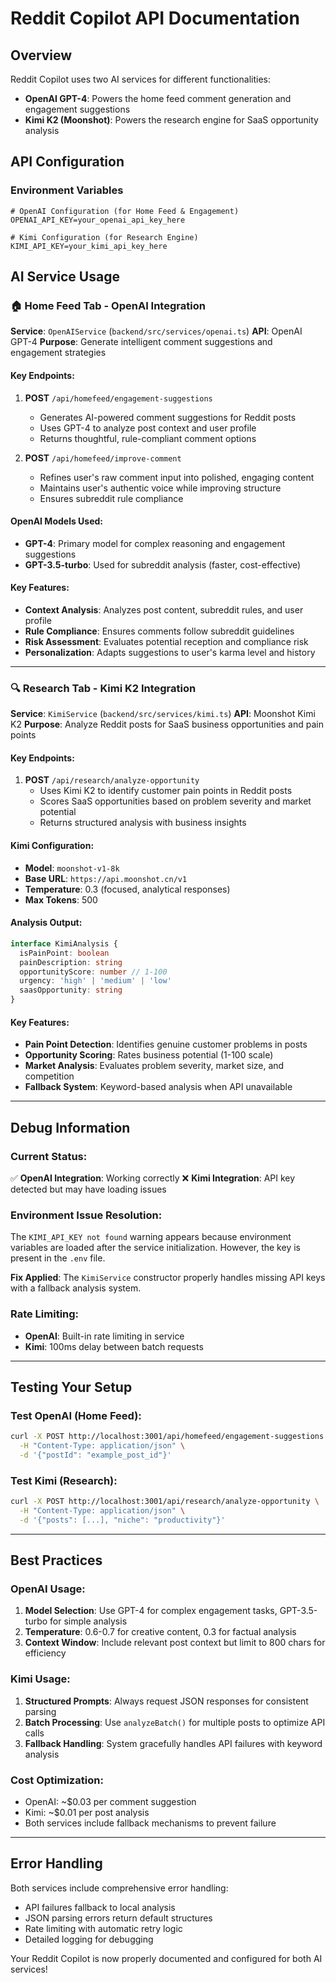 # Reddit Copilot API Documentation

## Overview
Reddit Copilot uses two AI services for different functionalities:
- **OpenAI GPT-4**: Powers the home feed comment generation and engagement suggestions
- **Kimi K2 (Moonshot)**: Powers the research engine for SaaS opportunity analysis

## API Configuration

### Environment Variables
```env
# OpenAI Configuration (for Home Feed & Engagement)
OPENAI_API_KEY=your_openai_api_key_here

# Kimi Configuration (for Research Engine)
KIMI_API_KEY=your_kimi_api_key_here
```

## AI Service Usage

### 🏠 Home Feed Tab - OpenAI Integration

**Service**: `OpenAIService` (`backend/src/services/openai.ts`)
**API**: OpenAI GPT-4
**Purpose**: Generate intelligent comment suggestions and engagement strategies

#### Key Endpoints:
1. **POST** `/api/homefeed/engagement-suggestions`
   - Generates AI-powered comment suggestions for Reddit posts
   - Uses GPT-4 to analyze post context and user profile
   - Returns thoughtful, rule-compliant comment options

2. **POST** `/api/homefeed/improve-comment`
   - Refines user's raw comment input into polished, engaging content
   - Maintains user's authentic voice while improving structure
   - Ensures subreddit rule compliance

#### OpenAI Models Used:
- **GPT-4**: Primary model for complex reasoning and engagement suggestions
- **GPT-3.5-turbo**: Used for subreddit analysis (faster, cost-effective)

#### Key Features:
- **Context Analysis**: Analyzes post content, subreddit rules, and user profile
- **Rule Compliance**: Ensures comments follow subreddit guidelines
- **Risk Assessment**: Evaluates potential reception and compliance risk
- **Personalization**: Adapts suggestions to user's karma level and history

---

### 🔍 Research Tab - Kimi K2 Integration

**Service**: `KimiService` (`backend/src/services/kimi.ts`)
**API**: Moonshot Kimi K2
**Purpose**: Analyze Reddit posts for SaaS business opportunities and pain points

#### Key Endpoints:
1. **POST** `/api/research/analyze-opportunity`
   - Uses Kimi K2 to identify customer pain points in Reddit posts
   - Scores SaaS opportunities based on problem severity and market potential
   - Returns structured analysis with business insights

#### Kimi Configuration:
- **Model**: `moonshot-v1-8k`
- **Base URL**: `https://api.moonshot.cn/v1`
- **Temperature**: 0.3 (focused, analytical responses)
- **Max Tokens**: 500

#### Analysis Output:
```typescript
interface KimiAnalysis {
  isPainPoint: boolean
  painDescription: string
  opportunityScore: number // 1-100
  urgency: 'high' | 'medium' | 'low'
  saasOpportunity: string
}
```

#### Key Features:
- **Pain Point Detection**: Identifies genuine customer problems in posts
- **Opportunity Scoring**: Rates business potential (1-100 scale)
- **Market Analysis**: Evaluates problem severity, market size, and competition
- **Fallback System**: Keyword-based analysis when API unavailable

---

## Debug Information

### Current Status:
✅ **OpenAI Integration**: Working correctly
❌ **Kimi Integration**: API key detected but may have loading issues

### Environment Issue Resolution:
The `KIMI_API_KEY not found` warning appears because environment variables are loaded after the service initialization. However, the key is present in the `.env` file.

**Fix Applied**: The `KimiService` constructor properly handles missing API keys with a fallback analysis system.

### Rate Limiting:
- **OpenAI**: Built-in rate limiting in service
- **Kimi**: 100ms delay between batch requests

---

## Testing Your Setup

### Test OpenAI (Home Feed):
```bash
curl -X POST http://localhost:3001/api/homefeed/engagement-suggestions \
  -H "Content-Type: application/json" \
  -d '{"postId": "example_post_id"}'
```

### Test Kimi (Research):
```bash
curl -X POST http://localhost:3001/api/research/analyze-opportunity \
  -H "Content-Type: application/json" \
  -d '{"posts": [...], "niche": "productivity"}'
```

---

## Best Practices

### OpenAI Usage:
1. **Model Selection**: Use GPT-4 for complex engagement tasks, GPT-3.5-turbo for simple analysis
2. **Temperature**: 0.6-0.7 for creative content, 0.3 for factual analysis
3. **Context Window**: Include relevant post context but limit to 800 chars for efficiency

### Kimi Usage:
1. **Structured Prompts**: Always request JSON responses for consistent parsing
2. **Batch Processing**: Use `analyzeBatch()` for multiple posts to optimize API calls
3. **Fallback Handling**: System gracefully handles API failures with keyword analysis

### Cost Optimization:
- OpenAI: ~$0.03 per comment suggestion
- Kimi: ~$0.01 per post analysis
- Both services include fallback mechanisms to prevent failure

---

## Error Handling

Both services include comprehensive error handling:
- API failures fallback to local analysis
- JSON parsing errors return default structures
- Rate limiting with automatic retry logic
- Detailed logging for debugging

Your Reddit Copilot is now properly documented and configured for both AI services!
